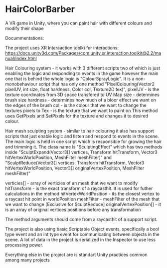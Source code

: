 # HairColorBarber
A VR game in Unity, where you can paint hair with different colours and modify their shape


Docummentations:

The project uses XR Interaaction toolkt for interactions: https://docs.unity3d.com/Packages/com.unity.xr.interaction.toolkit@2.2/manual/index.html

Hair Colouring system - it works with 3 different scripts two of which is just enabling the logic and responding to events in the game however the main one that is
behind the whole logic is "ColourSprayLogic". It is a non-monobehaviour script that has only one method 
"PixelColouring(Vector2 pixelUV, int size, float hardness, Color col, Texture2D tex)",
pixelUV - is the texture coordinates from 3D space transfered to UV Map
size - determines brush size
hardness - determines how much of a bloor effect we want on the edges of the brush
col - is the colour that we want to change the textures pixels to
Tex - is the texture that we want to paint on
This method uses GetPixels and SetPixels for the texture and changes it to desired colour.

Hair mesh sculpting system - similar to hair colouring it also has support scripts that just enable logic and listen and respond to events in the scene.
The main logic is held in one script which is responsible for growing the hair and trimming it.
The class name is "SculptingEffect" which has two methods inside 
"SculptExpand(Vector3[] vertices, Transform hitTransform, Vector3 hitVertexWorldPosition, MeshFilter meshFilter)" and
"SculptReduce(Vector3[] vertices, Transform hitTransform, Vector3 hitVertexWorldPosition, Vector3[] originalVertexPosition, MeshFilter meshFilter)"

verticies[] - array of verticies of an mesh that we want to modify
hitTransform - is the exact transform of a raycasthit. It is used for futher calculations in the method
hitVertexWorldPosition - its the closest vertex to a raycast hit point in worldPosition
meshFilter - meshFilter of the mesh that we want to change
[Exclusive for SculptReduce]
originalVertexPosition[] - it is an array of original vertices positions before any transformation

The method arguments should come from a raycasthit of a support script.


The project is also using basic Scriptable Object events, specifically a bool type event and an int type event for communicating between objects in the scene.
A lot of data in the project is serialized in the Inspector to use less processing power.

Everything else in the project are is standart Unity practices common among many projects



        
